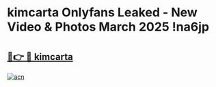 # kimcarta Onlyfans Leaked - New Video & Photos March 2025 !na6jp

# <h2><a href="https://7k71fb.iuczelnia.edu.pl?title=kimcarta&ref=na6jp">🔗👉 🔴 kimcarta</a></h2>

[![acn](https://github.com/user-attachments/assets/0f9c940e-d8b0-45ae-aac7-cd30a18b3e1c)](https://7k71fb.iuczelnia.edu.pl?title=kimcarta&ref=na6jp)

